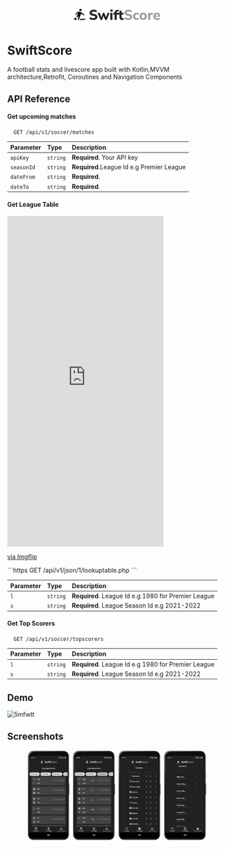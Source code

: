 <p align="center">
  <img src="/images/swiftscorelogo.png" width="40%" height="40%"/>
</p>

# SwiftScore

A football stats and livescore app built with Kotlin,MVVM architecture,Retrofit, Coroutines and Navigation Components

## API Reference

#### Get upcoming matches

```https
  GET /api/v1/soccer/matches
```

| Parameter | Type     | Description                |
| :-------- | :------- | :------------------------- |
| `apiKey` | `string` | **Required**. Your API key |
| `seasonId` | `string` | **Required**.League Id e.g Premier League|
| `dateFrom` | `string` | **Required**.|
| `dateTo` | `string` | **Required**.|

#### Get League Table
<div style="width:360px;max-width:100%;"><div style="height:0;padding-bottom:211.11%;position:relative;"><iframe width="360" height="760" style="position:absolute;top:0;left:0;width:100%;height:100%;" frameBorder="0" src="https://imgflip.com/embed/5mfu1z"></iframe></div><p><a href="https://imgflip.com/gif/5mfu1z">via Imgflip</a></p></div>
```https
  GET /api/v1/json/1/lookuptable.php
```

| Parameter | Type     | Description                       |
| :-------- | :------- | :-------------------------------- |
| `l`      | `string` | **Required**. League Id e.g 1980 for Premier League |
| `s`      | `string` | **Required**. League Season Id e.g 2021-2022 |

#### Get Top Scorers

```https
  GET /api/v1/soccer/topscorers
```

| Parameter | Type     | Description                       |
| :-------- | :------- | :-------------------------------- |
| `l`      | `string` | **Required**. League Id e.g 1980 for Premier League |
| `s`      | `string` | **Required**. League Season Id e.g 2021-2022 |


## Demo

![5mfwtt](https://user-images.githubusercontent.com/72180010/132766680-472fb92a-e321-4058-8815-ed7f84d331c5.gif)


## Screenshots

  <p align="center">
<img src="/images/upcomingmatches.png" width="20%" height="20%"/> 
<img src="/images/pastscores.png" width="20%" height="20%"/> 
<img src="/images/leaguetable.png" width="20%" height="20%"/>
<img src="/images/topscorers.png" width="20%" height="20%"/>
</p>

